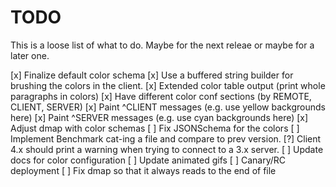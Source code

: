 TODO
====

This is a loose list of what to do. Maybe for the next releae or maybe for a later one.

[x] Finalize default color schema
[x] Use a buffered string builder for brushing the colors in the client.
[x] Extended color table output (print whole paragraphs in colors)
[x] Have different color conf sections (by REMOTE, CLIENT, SERVER)
[x] Paint ^CLIENT messages (e.g. use yellow backgrounds here)
[x] Paint ^SERVER messages (e.g. use cyan backgrounds here)
[x] Adjust dmap with color schemas
[ ] Fix JSONSchema for the colors
[ ] Implement Benchmark cat-ing a file and compare to prev version.
[?] Client 4.x should print a warning when trying to connect to a 3.x server.
[ ] Update docs for color configuration
[ ] Update animated gifs
[ ] Canary/RC deployment
[ ] Fix dmap so that it always reads to the end of file

